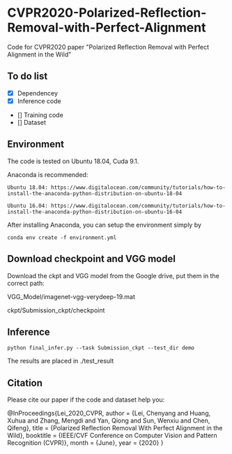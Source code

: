 # CVPR2020-Polarized-Reflection-Removal-with-Perfect-Alignment
Code for CVPR2020 paper "Polarized Reflection Removal with Perfect Alignment in the Wild"
## To do list
- [x] Dependencey
- [x] Inference code
- [] Training code
- [] Dataset

## Environment
The code is tested on Ubuntu 18.04, Cuda 9.1.

Anaconda is recommended: 

    Ubuntu 18.04: https://www.digitalocean.com/community/tutorials/how-to-install-the-anaconda-python-distribution-on-ubuntu-18-04

    Ubuntu 16.04: https://www.digitalocean.com/community/tutorials/how-to-install-the-anaconda-python-distribution-on-ubuntu-16-04

After installing Anaconda, you can setup the environment simply by

```
conda env create -f environment.yml
```

## Download checkpoint and VGG model

Download the ckpt and VGG model from the Google drive, put them in the correct path:

VGG_Model/imagenet-vgg-verydeep-19.mat

ckpt/Submission_ckpt/checkpoint


## Inference
```
python final_infer.py --task Submission_ckpt --test_dir demo
```

The results are placed in ./test_result


## Citation
Please cite our paper if the code and dataset help you:

@InProceedings{Lei_2020_CVPR,
author = {Lei, Chenyang and Huang, Xuhua and Zhang, Mengdi and Yan, Qiong and Sun, Wenxiu and Chen, Qifeng},
title = {Polarized Reflection Removal With Perfect Alignment in the Wild},
booktitle = {IEEE/CVF Conference on Computer Vision and Pattern Recognition (CVPR)},
month = {June},
year = {2020}
}

